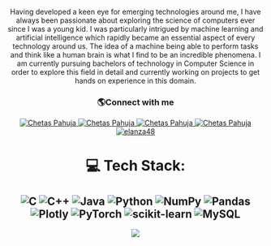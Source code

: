 <div align="center">

Having developed a keen eye for emerging technologies around me, I have always been passionate about exploring the science of computers ever since I was a young kid. I was particularly intrigued by machine learning and artificial intelligence which rapidly became an essential aspect of every technology around us. The idea of a machine being able to perform tasks and think like a human brain is what I find to be an incredible phenomena. I am currently pursuing bachelors of technology in Computer Science in order to explore this field in detail and currently working on projects to get hands on experience in this domain.

<h3>🌎Connect with me</h3>
  <div>
    <a href = "mailto:chetaspahuja@gmail.com" target="_blank" target = "_blank">
      <img src = "https://img.shields.io/badge/Gmail-12100E?style=for-the-badge&logo=gmail&logoColor=red" alt="Chetas Pahuja"/>
    </a>
    <a  href="https://www.linkedin.com/in/chetas-pahuja-63b348203/" target="_blank">
      <img src="https://img.shields.io/badge/Linked%20In-0A66C2.svg?style=for-the-badge&logo=linkedin&logoColor=white" alt="Chetas Pahuja"/>
    </a>
    <a href="https://www.leetcode.com/cpahuja123" target="_blank">
      <img src="https://img.shields.io/badge/LeetCode-FFA116.svg?style=for-the-badge&logo=leetcode&logoColor=black" alt="Chetas Pahuja"/>
    </a>
    <a href = "https://medium.com/@cpahuja0123" target = "_blank">
      <img src = "https://img.shields.io/badge/Medium-12100E?style=for-the-badge&logo=medium&logoColor=white", alt = "Chetas Pahuja"/>
    </a>
    <a href="https://twitter.com/ChetasPahuja" target="_blank">
      <img src="https://img.shields.io/badge/Twitter-1DA1F2.svg?style=for-the-badge&logo=twitter&logoColor=white" alt="elanza48"/>
    </a>
  </div>
  
# 💻 Tech Stack:
![C](https://img.shields.io/badge/c-%2300599C.svg?style=for-the-badge&logo=c&logoColor=white) ![C++](https://img.shields.io/badge/c++-%2300599C.svg?style=for-the-badge&logo=c%2B%2B&logoColor=white) ![Java](https://img.shields.io/badge/java-%23ED8B00.svg?style=for-the-badge&logo=java&logoColor=white) ![Python](https://img.shields.io/badge/python-3670A0?style=for-the-badge&logo=python&logoColor=ffdd54) ![NumPy](https://img.shields.io/badge/numpy-%23013243.svg?style=for-the-badge&logo=numpy&logoColor=white) ![Pandas](https://img.shields.io/badge/pandas-%23150458.svg?style=for-the-badge&logo=pandas&logoColor=white) ![Plotly](https://img.shields.io/badge/Plotly-%233F4F75.svg?style=for-the-badge&logo=plotly&logoColor=white) ![PyTorch](https://img.shields.io/badge/PyTorch-%23EE4C2C.svg?style=for-the-badge&logo=PyTorch&logoColor=white) ![scikit-learn](https://img.shields.io/badge/scikit--learn-%23F7931E.svg?style=for-the-badge&logo=scikit-learn&logoColor=white) ![MySQL](https://img.shields.io/badge/mysql-%2300f.svg?style=for-the-badge&logo=mysql&logoColor=white)
---
[![](https://visitcount.itsvg.in/api?id=chetaspahuja&icon=0&color=0)](https://visitcount.itsvg.in)
</p>













<!--
### Hi there 🙋‍♂️ , I'm Chetas Pahuja 👨‍🎓

- 🌱  I love to join dots in the past to predict the future. Currently I am a second year student and I've a deep interest in Machine Learning and programming.
- ✨  Currently I am working on my Machine learning and programming skills. 
- 🤩  I want to learn about Artificial Intelligence, how a machine learns and thinks like a human brain.
- 🔭  As of now, I am well versed with Data Structures and Algorithms and it's applications in both C++ and Java.
- 🌎  I love to read about how technology changes everyday. I want to be a part of this change and contribute in making lives easier.
- ❤  The improvements in technology everyday motivates me to develop , learn and improve.

### Connect with me 😊:
- ![image](https://user-images.githubusercontent.com/75940206/126956805-8c4b7b82-662a-4f0a-bd69-d2111dee2d3f.png)
: https://www.linkedin.com/in/chetas-pahuja-63b348203/
- ![image](https://user-images.githubusercontent.com/75940206/126956898-8f380cf2-0022-4843-b230-8500e7580b20.png)
: chetaspahuja@gmail.com
- ![image](https://user-images.githubusercontent.com/75940206/126956853-102ccdbe-500c-454f-bd10-054c50a039ea.png)
: https://twitter.com/ChetasPahuja


![image](https://user-images.githubusercontent.com/75940206/126956420-4b4412c1-aaba-4d9c-96bf-e7186fb84940.png)

**chetaspahuja/chetaspahuja** is a ✨ _special_ ✨ repository because its `README.md` (this file) appears on your GitHub profile.

Here are some ideas to get you started:

- 🔭 I’m currently working on ...
- 🌱 I’m currently learning ...
- 👯 I’m looking to collaborate on ...
- 🤔 I’m looking for help with ...
- 💬 Ask me about ...
- 📫 How to reach me: ...
- 😄 Pronouns: ...
- ⚡ Fun fact: ...

# 💫 About Me:
🌱 I love to join dots in the past to predict the future. Currently I am a second year student and I've a deep interest in Machine Learning and programming.<br>✨ Currently I am working on my Machine learning and programming skills.<br>🤩 I want to learn about Artificial Intelligence, how a machine learns and thinks like a human brain.<br>🔭 As of now, I am well versed with Data Structures and Algorithms and it's applications in both C++ and Java.<br>🌎 I love to read about how technology changes everyday. I want to be a part of this change and contribute in making lives easier.<br>❤ The improvements in technology everyday motivates me to develop , learn and improve.


## 🌐 Socials:
[![LinkedIn](https://img.shields.io/badge/LinkedIn-%230077B5.svg?logo=linkedin&logoColor=white)](https://linkedin.com/in/chetas-pahuja-63b348203) [![Medium](https://img.shields.io/badge/Medium-12100E?logo=medium&logoColor=white)](https://medium.com/@cpahuja0123) [![Twitter](https://img.shields.io/badge/Twitter-%231DA1F2.svg?logo=Twitter&logoColor=white)](https://twitter.com/chetasPahuja) 

# 💻 Tech Stack:
![C](https://img.shields.io/badge/c-%2300599C.svg?style=for-the-badge&logo=c&logoColor=white) ![C++](https://img.shields.io/badge/c++-%2300599C.svg?style=for-the-badge&logo=c%2B%2B&logoColor=white) ![Java](https://img.shields.io/badge/java-%23ED8B00.svg?style=for-the-badge&logo=java&logoColor=white) ![Python](https://img.shields.io/badge/python-3670A0?style=for-the-badge&logo=python&logoColor=ffdd54) ![NumPy](https://img.shields.io/badge/numpy-%23013243.svg?style=for-the-badge&logo=numpy&logoColor=white) ![Pandas](https://img.shields.io/badge/pandas-%23150458.svg?style=for-the-badge&logo=pandas&logoColor=white) ![Plotly](https://img.shields.io/badge/Plotly-%233F4F75.svg?style=for-the-badge&logo=plotly&logoColor=white) ![PyTorch](https://img.shields.io/badge/PyTorch-%23EE4C2C.svg?style=for-the-badge&logo=PyTorch&logoColor=white) ![scikit-learn](https://img.shields.io/badge/scikit--learn-%23F7931E.svg?style=for-the-badge&logo=scikit-learn&logoColor=white) ![MySQL](https://img.shields.io/badge/mysql-%2300f.svg?style=for-the-badge&logo=mysql&logoColor=white)
# 📊 GitHub Stats:
![](https://github-readme-stats.vercel.app/api?username=chetaspahuja&theme=midnight-purple&hide_border=false&include_all_commits=true&count_private=true)<br/>
![](https://github-readme-streak-stats.herokuapp.com/?user=chetaspahuja&theme=midnight-purple&hide_border=false)<br/>
![](https://github-readme-stats.vercel.app/api/top-langs/?username=chetaspahuja&theme=midnight-purple&hide_border=false&include_all_commits=true&count_private=true&layout=compact)

---
[![](https://visitcount.itsvg.in/api?id=chetaspahuja&icon=0&color=0)](https://visitcount.itsvg.in)


-->
